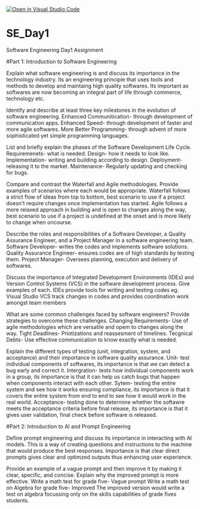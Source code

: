 [![Open in Visual Studio Code](https://classroom.github.com/assets/open-in-vscode-2e0aaae1b6195c2367325f4f02e2d04e9abb55f0b24a779b69b11b9e10269abc.svg)](https://classroom.github.com/online_ide?assignment_repo_id=15541364&assignment_repo_type=AssignmentRepo)
# SE_Day1
Software Engineering Day1 Assignment

#Part 1: Introduction to Software Engineering

Explain what software engineering is and discuss its importance in the technology industry.
Its an engineering principle that uses tools and methods to develop and maintaing high quality softwares. Its important as softwares are now becoming an integral part of life through commerce, technology etc.

Identify and describe at least three key milestones in the evolution of software engineering.
Enhanced Communitication- through development of communication apps.
Enhanced Speed- through development of faster and more agile softwares.
More Better Programming- through advent of more sophisticated yet simple programming languages.

List and briefly explain the phases of the Software Development Life Cycle.
Requiremenets- what is needed.
Design- how it needs to look like.
Implementation- writing and building according to design.
Deployment- releasing it to the market.
Maintenance- Regularly updating and checking for bugs.

Compare and contrast the Waterfall and Agile methodologies. Provide examples of scenarios where each would be appropriate.
Waterfall follows a strict flow of ideas from top to bottom, best scenario to use if a project doesn't require changes once implementation has started.
Agile follows a more relaxed approach in building and is open to changes along the way, best scenario to use if a project is undefined at the onset and is more likely to change when oncourse.

Describe the roles and responsibilities of a Software Developer, a Quality Assurance Engineer, and a Project Manager in a software engineering team.
Software Developer- writes the codes and implements software solutions.
Quality Assurance Engineer- ensures codes are of high standards by testing them.
Project Manager- Oversees planning, execution and delivery of softwares.

Discuss the importance of Integrated Development Environments (IDEs) and Version Control Systems (VCS) in the software development process. Give examples of each.
IDEs provide tools for writing and testing codes eg. Visual Studio
VCS track changes in codes and provides coordination work amongst team members

What are some common challenges faced by software engineers? Provide strategies to overcome these challenges.
Changing Requirements- Use of agile methodologies which are versatile and opem to changes along the way.
Tight Deadlines- Priotizations and reassesment of timelines.
Tecgnical Debts- Use effective communication to know exactly what is needed.

Explain the different types of testing (unit, integration, system, and acceptance) and their importance in software quality assurance.
Unit- test individual components of softwares, its importance is that we can detect a bug early and correct it.
Intergration- tests how individual components work in a group, its importance is that it can help us catch bugs that happen when components interact with each other.
Sytem- testing the entire system and see how it works ensuring compliance, its importance is that it covers the entire system from end to end to see how it would work in the real world.
Acceptance- testing done to determine whether the softawre meets the acceptance criteria before final release, its importance is that it gives user validation, final check before software is released.


#Part 2: Introduction to AI and Prompt Engineering


Define prompt engineering and discuss its importance in interacting with AI models.
This is a way of creating questions and instructions to the machine that would produce the best responses. Importance is that clear direct prompts gives clear and optimzed outputs thus enhancing user experience.

Provide an example of a vague prompt and then improve it by making it clear, specific, and concise. Explain why the improved prompt is more effective.
Write a math test for grade five- Vague prompt
Write a math test on Algebra for grade five- Improved
The improved version would write a test on algebra focussing only on the skills capabilities of grade fives students.
